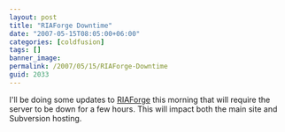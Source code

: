 ```yaml
---
layout: post
title: "RIAForge Downtime"
date: "2007-05-15T08:05:00+06:00"
categories: [coldfusion]
tags: []
banner_image: 
permalink: /2007/05/15/RIAForge-Downtime
guid: 2033
---
```


I'll be doing some updates to <a href="http://www.riaforge.org">RIAForge</a> this morning that will require the server to be down for a few hours. This will impact both the main site and Subversion hosting.